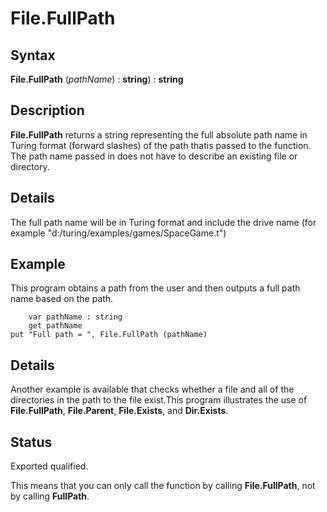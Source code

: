 
# File.FullPath

## Syntax
**File.FullPath** (_pathName_) : **string**) : **string**

## Description
**File.FullPath** returns a string representing the full absolute path name in Turing format (forward slashes) of the path thatis passed to the function. The path name passed in does not have to describe an existing file or directory.


## Details
The full path name will be in Turing format and include the drive name (for example "d:/turing/examples/games/SpaceGame.t")


## Example
This program obtains a path from the user and then outputs a full path name based on the path.



        var pathName : string
        get pathName
	put "Full path = ", File.FullPath (pathName)
## Details
Another example is available that checks whether a file and all of the directories in the path to the file exist.This program illustrates the use of **File.FullPath**, **File.Parent**, **File.Exists**, and **Dir.Exists**.




## Status
Exported qualified.

This means that you can only call the function by calling **File.FullPath**, not by calling **FullPath**.

